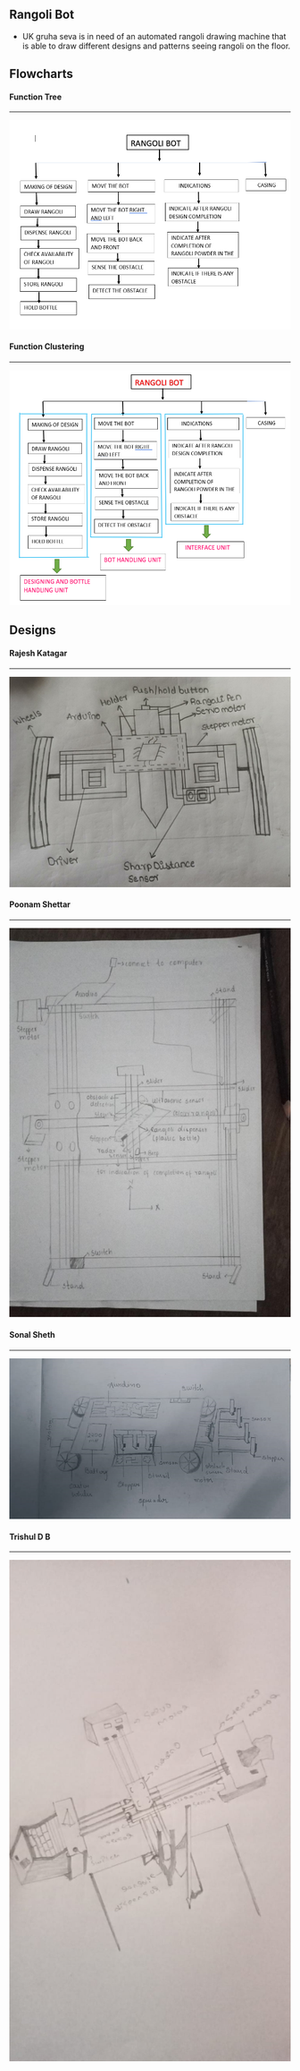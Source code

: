 ## Rangoli Bot
- UK gruha seva is in need of an automated rangoli drawing machine that is able to draw 
  different designs and patterns seeing rangoli on the floor.

## Flowcharts
  #### Function Tree
  ----------------------------------------------------------------------------------
  ![Funtcion Tree](/resources/images/flowcharts/function-tree.png)
  #### Function Clustering
  ----------------------------------------------------------------------------------
  ![Funtcion Clustering](/resources/images/flowcharts/function-clustering.png)

## Designs
  #### Rajesh Katagar
  ----------------------------------------------------------------------------------
  ![Design 2 Rajesh Katagar](/resources/images/design/design-2.jpeg)
  #### Poonam Shettar
  ----------------------------------------------------------------------------------
  ![Design 1 Poonam Shettar](/resources/images/design/design-1.jpg)
  #### Sonal Sheth
  ----------------------------------------------------------------------------------
  ![Design 3 Sonal Sheth](/resources/images/design/design-3.jpeg)
  #### Trishul D B
  ----------------------------------------------------------------------------------
  ![Design 4 Trishul D B](/resources/images/design/design-4.jpg)
    
  